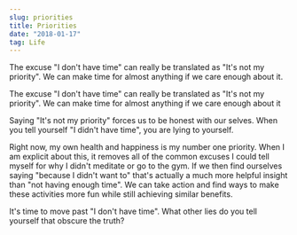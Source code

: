 ```yaml
---
slug: priorities
title: Priorities
date: "2018-01-17"
tag: Life
---
```


The excuse "I don't have time" can really be translated as "It's not my priority". We can make time for almost anything if we care enough about it.

<!-- more -->

The excuse "I don't have time" can really be translated as "It's not my priority". We can make time for almost anything if we care enough about it

Saying "It's not my priority" forces us to be honest with our selves. When you tell yourself "I didn't have time", you are lying to yourself.

Right now, my own health and happiness is my number one priority. When I am explicit about this, it removes all of the common excuses I could tell myself for why I didn't meditate or go to the gym. If we then find ourselves saying "because I didn't want to" that's actually a much more helpful insight than "not having enough time". We can take action and find ways to make these activities more fun while still achieving similar benefits.

It's time to move past "I don't have time". What other lies do you tell yourself that obscure the truth?
